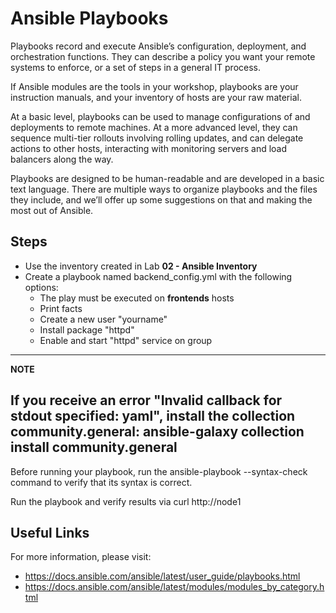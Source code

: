 # Ansible Playbooks

Playbooks record and execute Ansible’s configuration, deployment, and orchestration functions. They can describe a policy you want your remote systems to enforce, or a set of steps in a general IT process.

If Ansible modules are the tools in your workshop, playbooks are your instruction manuals, and your inventory of hosts are your raw material.

At a basic level, playbooks can be used to manage configurations of and deployments to remote machines. At a more advanced level, they can sequence multi-tier rollouts involving rolling updates, and can delegate actions to other hosts, interacting with monitoring servers and load balancers along the way.

Playbooks are designed to be human-readable and are developed in a basic text language. There are multiple ways to organize playbooks and the files they include, and we’ll offer up some suggestions on that and making the most out of Ansible.

## Steps 

-   Use the inventory created in Lab **02 - Ansible Inventory**
-   Create a playbook named backend_config.yml with the following options:
    -   The play must be executed on **frontends** hosts
    -   Print facts
    -   Create a new user "yourname"
    -   Install package "httpd"
    -   Enable and start "httpd" service on group 

---
**NOTE**

If you receive an error "Invalid callback for stdout specified: yaml", install the collection community.general: ansible-galaxy collection install community.general
---

Before running your playbook, run the ansible-playbook --syntax-check  command to verify that its syntax is correct.

Run the playbook and verify results via curl http://node1

## Useful Links

For more information, please visit:

-   https://docs.ansible.com/ansible/latest/user_guide/playbooks.html
-   https://docs.ansible.com/ansible/latest/modules/modules_by_category.html

